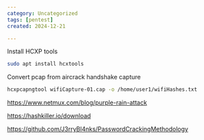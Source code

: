 ```yaml
---
category: Uncategorized
tags: [pentest]
created: 2024-12-21

---
```

Install HCXP tools
~~~bash
sudo apt install hcxtools
~~~

Convert pcap from aircrack handshake capture
~~~bash
hcxpcapngtool wifiCapture-01.cap -o /home/user1/wifiHashes.txt
~~~

https://www.netmux.com/blog/purple-rain-attack

https://hashkiller.io/download

https://github.com/J3rryBl4nks/PasswordCrackingMethodology